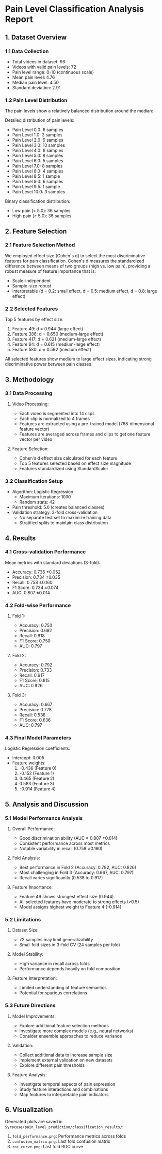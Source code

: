 # Pain Level Classification Analysis Report

## 1. Dataset Overview

### 1.1 Data Collection
- Total videos in dataset: 96
- Videos with valid pain levels: 72
- Pain level range: 0-10 (continuous scale)
- Mean pain level: 4.76
- Median pain level: 4.50
- Standard deviation: 2.91

### 1.2 Pain Level Distribution
The pain levels show a relatively balanced distribution around the median:

Detailed distribution of pain levels:
- Pain Level 0.0: 6 samples
- Pain Level 1.0: 3 samples
- Pain Level 2.0: 9 samples
- Pain Level 3.0: 10 samples
- Pain Level 4.0: 8 samples
- Pain Level 5.0: 8 samples
- Pain Level 6.0: 5 samples
- Pain Level 7.0: 8 samples
- Pain Level 8.0: 4 samples
- Pain Level 8.5: 1 sample
- Pain Level 9.0: 6 samples
- Pain Level 9.5: 1 sample
- Pain Level 10.0: 3 samples

Binary classification distribution:
- Low pain (< 5.0): 36 samples
- High pain (≥ 5.0): 36 samples

## 2. Feature Selection

### 2.1 Feature Selection Method
We employed effect size (Cohen's d) to select the most discriminative features for pain classification. Cohen's d measures the standardized difference between means of two groups (high vs. low pain), providing a robust measure of feature importance that is:
- Scale-independent
- Sample-size robust
- Interpretable (d = 0.2: small effect, d = 0.5: medium effect, d = 0.8: large effect)

### 2.2 Selected Features
Top 5 features by effect size:
1. Feature 49: d = 0.944 (large effect)
2. Feature 386: d = 0.650 (medium-large effect)
3. Feature 417: d = 0.621 (medium-large effect)
4. Feature 94: d = 0.615 (medium-large effect)
5. Feature 580: d = 0.592 (medium effect)

All selected features show medium to large effect sizes, indicating strong discriminative power between pain classes.

## 3. Methodology

### 3.1 Data Processing
1. Video Processing:
   - Each video is segmented into 14 clips
   - Each clip is normalized to 4 frames
   - Features are extracted using a pre-trained model (768-dimensional feature vector)
   - Features are averaged across frames and clips to get one feature vector per video

2. Feature Selection:
   - Cohen's d effect size calculated for each feature
   - Top 5 features selected based on effect size magnitude
   - Features standardized using StandardScaler

### 3.2 Classification Setup
- Algorithm: Logistic Regression
  - Maximum iterations: 1000
  - Random state: 42
- Pain threshold: 5.0 (creates balanced classes)
- Validation strategy: 3-fold cross-validation
  - No separate test set to maximize training data
  - Stratified splits to maintain class distribution

## 4. Results

### 4.1 Cross-validation Performance
Mean metrics with standard deviations (3-fold):
- Accuracy: 0.736 ±0.052
- Precision: 0.734 ±0.035
- Recall: 0.758 ±0.160
- F1 Score: 0.734 ±0.074
- AUC: 0.807 ±0.014

### 4.2 Fold-wise Performance
1. Fold 1:
   - Accuracy: 0.750
   - Precision: 0.692
   - Recall: 0.818
   - F1 Score: 0.750
   - AUC: 0.797

2. Fold 2:
   - Accuracy: 0.792
   - Precision: 0.733
   - Recall: 0.917
   - F1 Score: 0.815
   - AUC: 0.826

3. Fold 3:
   - Accuracy: 0.667
   - Precision: 0.778
   - Recall: 0.538
   - F1 Score: 0.636
   - AUC: 0.797

### 4.3 Final Model Parameters
Logistic Regression coefficients:
- Intercept: 0.005
- Feature weights:
  1. -0.436 (Feature 0)
  2. -0.152 (Feature 1)
  3. 0.465 (Feature 2)
  4. 0.583 (Feature 3)
  5. -0.914 (Feature 4)

## 5. Analysis and Discussion

### 5.1 Model Performance Analysis
1. Overall Performance:
   - Good discrimination ability (AUC = 0.807 ±0.014)
   - Consistent performance across most metrics
   - Notable variability in recall (0.758 ±0.160)

2. Fold Analysis:
   - Best performance in Fold 2 (Accuracy: 0.792, AUC: 0.826)
   - Most challenging in Fold 3 (Accuracy: 0.667, AUC: 0.797)
   - Recall varies significantly (0.538 to 0.917)

3. Feature Importance:
   - Feature 49 shows strongest effect size (0.944)
   - All selected features have moderate to strong effects (>0.5)
   - Model assigns highest weight to Feature 4 (-0.914)

### 5.2 Limitations
1. Dataset Size:
   - 72 samples may limit generalizability
   - Small fold sizes in 3-fold CV (24 samples per fold)

2. Model Stability:
   - High variance in recall across folds
   - Performance depends heavily on fold composition

3. Feature Interpretation:
   - Limited understanding of feature semantics
   - Potential for spurious correlations

### 5.3 Future Directions
1. Model Improvements:
   - Explore additional feature selection methods
   - Investigate more complex models (e.g., neural networks)
   - Consider ensemble approaches to reduce variance

2. Validation:
   - Collect additional data to increase sample size
   - Implement external validation on new datasets
   - Explore different pain thresholds

3. Feature Analysis:
   - Investigate temporal aspects of pain expression
   - Study feature interactions and combinations
   - Map features to interpretable pain indicators

## 6. Visualization

Generated plots are saved in `Syracuse/pain_level_prediction/classification_results/`:
1. `fold_performance.png`: Performance metrics across folds
2. `confusion_matrix.png`: Last fold confusion matrix
3. `roc_curve.png`: Last fold ROC curve 